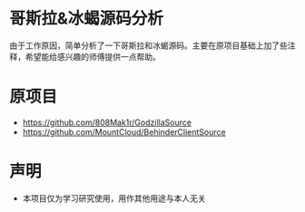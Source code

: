 # 哥斯拉&冰蝎源码分析

由于工作原因，简单分析了一下哥斯拉和冰蝎源码。主要在原项目基础上加了些注释，希望能给感兴趣的师傅提供一点帮助。







# 原项目

- https://github.com/808Mak1r/GodzillaSource
- https://github.com/MountCloud/BehinderClientSource



# 声明
- 本项目仅为学习研究使用，用作其他用途与本人无关

  
